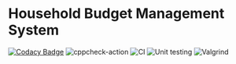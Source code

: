# Household Budget Management System
[![Codacy Badge](https://app.codacy.com/project/badge/Grade/731f9c2a564f4025bc8a9f705ce5c5cc)](https://www.codacy.com/gh/Sagar-Mohan-Jadhav/stepin104280/dashboard?utm_source=github.com&amp;utm_medium=referral&amp;utm_content=Sagar-Mohan-Jadhav/stepin104280&amp;utm_campaign=Badge_Grade)
![cppcheck-action](https://github.com/Sagar-Mohan-Jadhav/stepin104280/workflows/cppcheck-action/badge.svg)
![CI](https://github.com/Sagar-Mohan-Jadhav/stepin104280/workflows/CI/badge.svg)
![Unit testing](https://github.com/Sagar-Mohan-Jadhav/stepin104280/workflows/Unit%20testing/badge.svg)
![Valgrind](https://github.com/99003181/applied_sdlc/workflows/Valgrind/badge.svg)
